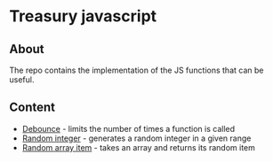 # Treasury javascript
## About
The repo contains the implementation of the JS functions that can be useful.

## Content
- [Debounce](docs/debounce.md) - limits the number of times a function is called
- [Random integer](docs/random-int.md) - generates a random integer in a given range
- [Random array item](docs/random-int.md) - takes an array and returns its random item
